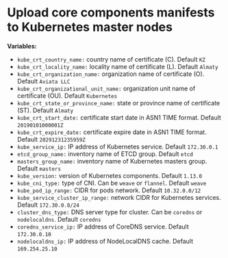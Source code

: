 # Upload core components manifests to Kubernetes master nodes


**Variables:**

  - `kube_crt_country_name:` country name of certificate (C). Default `KZ`
  - `kube_crt_locality_name:` locality name of certificate (L). Default `Almaty`
  - `kube_crt_organization_name:` organization name of certificate (O). Default `Aviata LLC`
  - `kube_crt_organizational_unit_name:` organization unit name of certificate (OU). Default `Kubernetes`
  - `kube_crt_state_or_province_name:` state or province name of certificate (ST). Default `Almaty`
  - `kube_crt_start_date:` certificate start date in ASN1 TIME format. Default `20190101000001Z`
  - `kube_crt_expire_date:` certificate expire date in ASN1 TIME format. Default `20291231235959Z`
  - `kube_service_ip:` IP address of Kubernetes service. Default `172.30.0.1`
  - `etcd_group_name:` inventory name of ETCD group. Default `etcd`
  - `masters_group_name:` inventory name of Kubernetes masters group. Default `masters`
  - `kube_version:` version of Kubernetes components. Default `1.13.0`
  - `kube_cni_type:` type of CNI. Can be `weave` or `flannel`. Default `weave`
  - `kube_pod_ip_range:` CIDR for pods network. Default `10.32.0.0/12`
  - `kube_service_cluster_ip_range:` network CIDR for Kubernetes services. Default `172.30.0.0/24`
  - `cluster_dns_type:` DNS server type for cluster. Can be `coredns` or `nodelocaldns`. Default `coredns`
  - `coredns_service_ip:` IP address of CoreDNS service. Default `172.30.0.10`
  - `nodelocaldns_ip:` IP address of NodeLocalDNS cache. Default `169.254.25.10`
